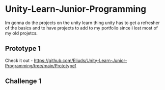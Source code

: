 # Unity-Learn-Junior-Programming
Im gonna do the projects on the unity learn thing unity has to get a refresher of the basics and to have projects to add to my portfolio since i lost most of my old projetcs.

## Prototype 1

Check it out - https://github.com/Eliuds/Unity-Learn-Junior-Programming/tree/main/Prototype1
## Challenge 1
